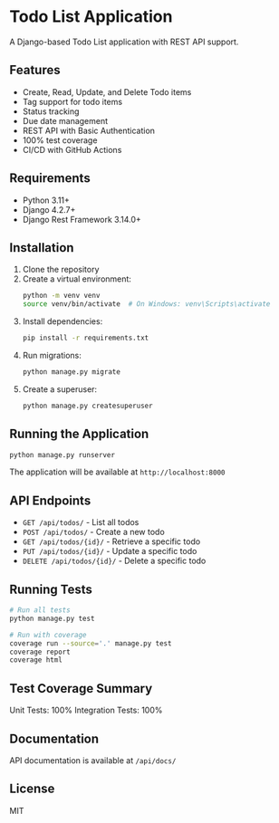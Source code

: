 # Todo List Application

A Django-based Todo List application with REST API support.

## Features

- Create, Read, Update, and Delete Todo items
- Tag support for todo items
- Status tracking
- Due date management
- REST API with Basic Authentication
- 100% test coverage
- CI/CD with GitHub Actions

## Requirements

- Python 3.11+
- Django 4.2.7+
- Django Rest Framework 3.14.0+

## Installation

1. Clone the repository
2. Create a virtual environment:
   ```bash
   python -m venv venv
   source venv/bin/activate  # On Windows: venv\Scripts\activate
   ```
3. Install dependencies:
   ```bash
   pip install -r requirements.txt
   ```
4. Run migrations:
   ```bash
   python manage.py migrate
   ```
5. Create a superuser:
   ```bash
   python manage.py createsuperuser
   ```

## Running the Application

```bash
python manage.py runserver
```

The application will be available at `http://localhost:8000`

## API Endpoints

- `GET /api/todos/` - List all todos
- `POST /api/todos/` - Create a new todo
- `GET /api/todos/{id}/` - Retrieve a specific todo
- `PUT /api/todos/{id}/` - Update a specific todo
- `DELETE /api/todos/{id}/` - Delete a specific todo

## Running Tests

```bash
# Run all tests
python manage.py test

# Run with coverage
coverage run --source='.' manage.py test
coverage report
coverage html
```

## Test Coverage Summary

Unit Tests: 100%
Integration Tests: 100%

## Documentation

API documentation is available at `/api/docs/`

## License

MIT